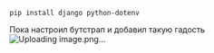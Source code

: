 ```
pip install django python-dotenv
```

Пока настроил бутстрап и добавил такую гадость
![Uploading image.png…]()
